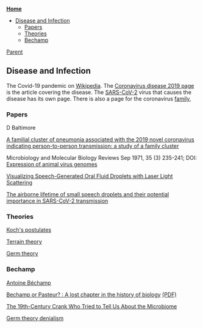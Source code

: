 <!-- START doctoc generated TOC please keep comment here to allow auto update -->
<!-- DON'T EDIT THIS SECTION, INSTEAD RE-RUN doctoc TO UPDATE -->
**[Home](#pages/blog/cv19/index)**

- [Disease and Infection](#disease-and-infection)
  - [Papers](#papers)
  - [Theories](#theories)
  - [Bechamp](#bechamp)

<!-- END doctoc generated TOC please keep comment here to allow auto update -->

[Parent](#pages/blog/cv19/index)

## Disease and Infection

The Covid-19 pandemic on [Wikipedia](https://en.wikipedia.org/wiki/COVID-19_pandemic). The [Coronavirus disease 2019 page](https://en.wikipedia.org/wiki/Coronavirus_disease_2019) is the article covering the disease.  The [SARS-CoV-2](https://en.wikipedia.org/wiki/Severe_acute_respiratory_syndrome_coronavirus_2) virus 
that causes the disease has its own page. There is also a page for the 
coronavirus [family](https://en.wikipedia.org/wiki/Coronavirus),



### Papers

D Baltimore


[A familial cluster of pneumonia associated with the 2019 novel coronavirus indicating person-to-person transmission: a study of a family cluster](https://www.ncbi.nlm.nih.gov/pmc/articles/PMC7159286/)


Microbiology and Molecular Biology Reviews Sep 1971, 35 (3) 235-241; DOI:
[Expression of animal virus genomes](https://mmbr.asm.org/content/mmbr/35/3/235.full-text.pdf)

[Visualizing Speech-Generated Oral Fluid Droplets with Laser Light Scattering](https://www.ncbi.nlm.nih.gov/pmc/articles/PMC7179962/)

[The airborne lifetime of small speech droplets and their potential importance in SARS-CoV-2 transmission](https://www.ncbi.nlm.nih.gov/pmc/articles/PMC7275719/)




### Theories

[Koch's postulates](https://en.wikipedia.org/wiki/Koch%27s_postulates)

[Terrain theory](https://en.wikipedia.org/wiki/Terrain_theory)

[Germ theory](https://en.wikipedia.org/wiki/Germ_theory)

### Bechamp

[Antoine Béchamp](https://en.wikipedia.org/wiki/Antoine_B%C3%A9champ)

[Bechamp or Pasteur? : A lost chapter in the history of biology](https://archive.org/details/bechamporpasteur00hume_0) [(PDF)](https://archive.org/download/bechamporpasteur00hume_0/bechamporpasteur00hume_0.pdf)

[The 19th-Century Crank Who Tried to Tell Us About the Microbiome](https://www.wired.com/story/the-19th-century-crank-who-tried-to-tell-us-about-the-microbiome/)

[Germ theory denialism](https://en.wikipedia.org/wiki/Germ_theory_denialism)


